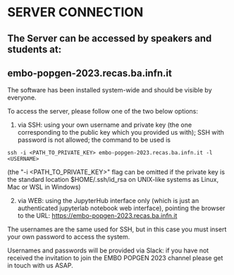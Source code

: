 # SERVER CONNECTION

## The Server can be accessed by speakers and students at: 
## embo-popgen-2023.recas.ba.infn.it 

The software has been installed system-wide and should be visible by everyone.

To access the server, please follow one of the two below options:

1. via SSH: 
using your own username and private key (the one corresponding to the public key which you provided us with); SSH with password is not allowed; the command to be used is

```
ssh -i <PATH_TO_PRIVATE_KEY> embo-popgen-2023.recas.ba.infn.it -l <USERNAME>
```

(the "-i <PATH_TO_PRIVATE_KEY>" flag can be omitted if the private key
is the standard location $HOME/.ssh/id_rsa on UNIX-like systems as
Linux, Mac or WSL in Windows)

2. via WEB:
using the JupyterHub interface only (which is just an authenticated jupyterlab notebook web interface), pointing the browser to the URL: https://embo-popgen-2023.recas.ba.infn.it

The usernames are the same used for SSH, but in this case you must insert your own password to access the system.

Usernames and passwords will be provided via Slack: if you have not received the invitation to join the EMBO POPGEN 2023 channel please get in touch with us ASAP.
